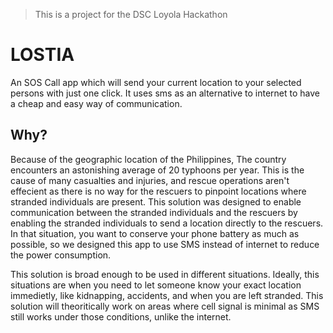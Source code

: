 > This is a project for the DSC Loyola Hackathon
# LOSTIA

An SOS Call app which will send your current location to your selected persons with just one click. It uses sms as an alternative to internet to have a cheap and easy way of communication.

## Why?

Because of the geographic location of the Philippines, The country encounters an astonishing average of 20 typhoons per year. This is the cause of many casualties and injuries, and rescue operations aren't effecient as there is no way for the rescuers to pinpoint locations where stranded individuals are present. This solution was designed to enable communication between the stranded individuals and the rescuers by enabling the stranded individuals to send a location directly to the rescuers. In that situation, you want to conserve your phone battery as much as possible, so we designed this app to use SMS instead of internet to reduce the power consumption.

This solution is broad enough to be used in different situations. Ideally, this situations are when you need to let someone know your exact location immedietly, like kidnapping, accidents, and when you are left stranded. This solution will theoritically work on areas where cell signal is minimal as SMS still works under those conditions, unlike the internet. 
